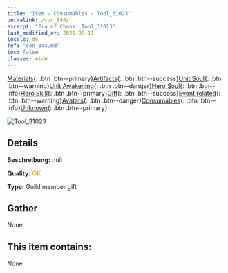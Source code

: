 ```yaml
---
title: "Item - Consumables - Tool_31023"
permalink: /con_844/
excerpt: "Era of Chaos  Tool_31023"
last_modified_at: 2021-05-11
locale: de
ref: "con_844.md"
toc: false
classes: wide
---
```

 [Materials](/ItemsDE/){: .btn .btn--primary}[Artifacts](/ItemsDE/Artifacts/){: .btn .btn--success}[Unit Soul](/ItemsDE/UnitSoul/){: .btn .btn--warning}[Unit Awakening](/ItemsDE/UnitAwakening/){: .btn .btn--danger}[Hero Soul](/ItemsDE/HeroSoul/){: .btn .btn--info}[Hero Skill](/ItemsDE/HeroSkill/){: .btn .btn--primary}[Gift](/ItemsDE/Gift/){: .btn .btn--success}[Event related](/ItemsDE/Events/){: .btn .btn--warning}[Avatars](/ItemsDE/Avatars/){: .btn .btn--danger}[Consumables](/ItemsDE/Consumables/){: .btn .btn--info}[Unknown](/ItemsDE/Unknown/){: .btn .btn--primary}

 ![Tool_31023](/images/t/i_red_1.png)

## Details
 **Beschreibung:** null

 **Quality:** <span style="color: #FF8C00">OK</span>

 **Type:** Guild member gift

## Gather

  None

## This item contains:

  None

